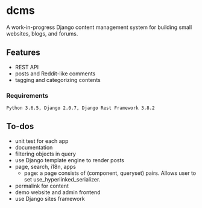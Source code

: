 # dcms

A work-in-progress Django content management system for building small websites, blogs, and forums.

## Features
* REST API
* posts and Reddit-like comments
* tagging and categorizing contents

### Requirements

```
Python 3.6.5, Django 2.0.7, Django Rest Framework 3.8.2
```

## To-dos
* unit test for each app
* documentation
* filtering objects in query
* use Django template engine to render posts
* page, search, i18n, apps
    * page: a page consists of (component, queryset) pairs. Allows user to set use_hyperlinked_serializer.
* permalink for content
* demo website and admin frontend
* use Django sites framework
